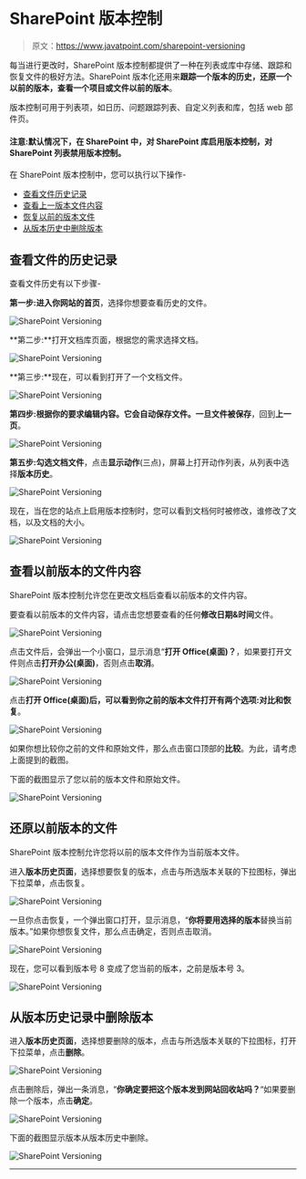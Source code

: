 # SharePoint 版本控制

> 原文：<https://www.javatpoint.com/sharepoint-versioning>

每当进行更改时，SharePoint 版本控制都提供了一种在列表或库中存储、跟踪和恢复文件的极好方法。SharePoint 版本化还用来**跟踪一个版本的历史，还原一个以前的版本，查看一个项目或文件以前的版本**。

版本控制可用于列表项，如日历、问题跟踪列表、自定义列表和库，包括 web 部件页。

#### 注意:默认情况下，在 SharePoint 中，对 SharePoint 库启用版本控制，对 SharePoint 列表禁用版本控制。

在 SharePoint 版本控制中，您可以执行以下操作-

*   [查看文件历史记录](#history)
*   [查看上一版本文件内容](#previous)
*   [恢复以前的版本文件](#Restore)
*   [从版本历史中删除版本](#Delete)

## 查看文件的历史记录

查看文件历史有以下步骤-

**第一步:**进入你网站的**首页**，选择你想要查看历史的文件。

![SharePoint Versioning](img/abcbfc6d9157e3f9317141aea6c9fbb9.png)

**第二步:**打开文档库页面，根据您的需求选择文档。

![SharePoint Versioning](img/5b182f10b98c1f9253b6e4381416fd79.png)

**第三步:**现在，可以看到打开了一个文档文件。

![SharePoint Versioning](img/007bac7d74b3cd6e18e79962c381a26d.png)

**第四步:**根据你的要求编辑内容。它会自动保存文件。一旦文件被**保存**，回到**上一页**。

![SharePoint Versioning](img/8f479565655aa5d45479ae5c6b0029af.png)

**第五步:**勾选**文档文件**，点击**显示动作**(三点)，屏幕上打开动作列表，从列表中选择**版本历史**。

![SharePoint Versioning](img/ec19619507446a78d51bce56c513c981.png)

现在，当在您的站点上启用版本控制时，您可以看到文档何时被修改，谁修改了文档，以及文档的大小。

![SharePoint Versioning](img/1aad9faba41e70e12e9f98d1fbf13fbd.png)

## 查看以前版本的文件内容

SharePoint 版本控制允许您在更改文档后查看以前版本的文件内容。

要查看以前版本的文件内容，请点击您想要查看的任何**修改日期&时间**文件。

![SharePoint Versioning](img/17fff425e6eeefe9a349795e45fecdea.png)

点击文件后，会弹出一个小窗口，显示消息“**打开 Office(桌面)？**，如果要打开文件则点击**打开办公(桌面)**，否则点击**取消**。

![SharePoint Versioning](img/0c045ca97ddf1a2de3a29e2616e0d8e3.png)

点击**打开 Office(桌面)**后，可以看到你之前的版本文件打开有两个选项:**对比**和**恢复**。

![SharePoint Versioning](img/fbfceea418894178075e2e38d3525fca.png)

如果你想比较你之前的文件和原始文件，那么点击窗口顶部的**比较**。为此，请考虑上面提到的截图。

下面的截图显示了您以前的版本文件和原始文件。

![SharePoint Versioning](img/ddf0801ef93b16d3287b7cc2cd492b56.png)

## 还原以前版本的文件

SharePoint 版本控制允许您将以前的版本文件作为当前版本文件。

进入**版本历史页面**，选择想要恢复的版本，点击与所选版本关联的下拉图标，弹出下拉菜单，点击恢复。

![SharePoint Versioning](img/7a438bcb59e5c67ac6222c2ff0786028.png)

一旦你点击恢复，一个弹出窗口打开，显示消息，“**你将要用选择的版本**替换当前版本。”如果你想恢复文件，那么点击确定，否则点击取消。

![SharePoint Versioning](img/3a43e1f0e5c8dabc57b16b5f2e7a1d00.png)

现在，您可以看到版本号 8 变成了您当前的版本，之前是版本号 3。

![SharePoint Versioning](img/222f595462b9f9cda87860ae0e63d32c.png)

## 从版本历史记录中删除版本

进入**版本历史页面**，选择想要删除的版本，点击与所选版本关联的下拉图标，打开下拉菜单，点击**删除**。

![SharePoint Versioning](img/eb8720a2626168a38129124b4fbedfa2.png)

点击删除后，弹出一条消息，“**你确定要把这个版本发到网站回收站吗？**“如果要删除一个版本，点击**确定**。

![SharePoint Versioning](img/ee7768d7b0562a2309adda5484d1d1a0.png)

下面的截图显示版本从版本历史中删除。

![SharePoint Versioning](img/905f7c8141f9a9cf82b0df1543461ce4.png)

* * *
